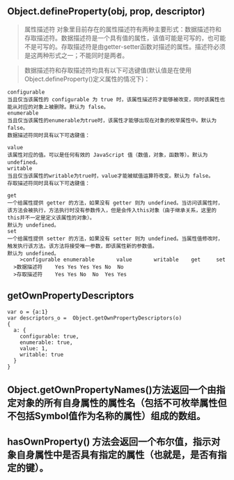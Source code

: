 ## Object.defineProperty(obj, prop, descriptor)

>属性描述符
>对象里目前存在的属性描述符有两种主要形式：数据描述符和存取描述符。数据描述符是一个具有值的属性，该值可能是可写的，也可能不是可写的。存取描述符是由getter-setter函数对描述的属性。描述符必须是这两种形式之一；不能同时是两者。

>数据描述符和存取描述符均具有以下可选键值(默认值是在使用Object.defineProperty()定义属性的情况下)：
```
configurable
当且仅当该属性的 configurable 为 true 时，该属性描述符才能够被改变，同时该属性也能从对应的对象上被删除。默认为 false。
enumerable
当且仅当该属性的enumerable为true时，该属性才能够出现在对象的枚举属性中。默认为 false。
数据描述符同时具有以下可选键值：

value
该属性对应的值。可以是任何有效的 JavaScript 值（数值，对象，函数等）。默认为 undefined。
writable
当且仅当该属性的writable为true时，value才能被赋值运算符改变。默认为 false。
存取描述符同时具有以下可选键值：

get
一个给属性提供 getter 的方法，如果没有 getter 则为 undefined。当访问该属性时，该方法会被执行，方法执行时没有参数传入，但是会传入this对象（由于继承关系，这里的this并不一定是定义该属性的对象）。
默认为 undefined。
set
一个给属性提供 setter 的方法，如果没有 setter 则为 undefined。当属性值修改时，触发执行该方法。该方法将接受唯一参数，即该属性新的参数值。
默认为 undefined。
	>configurable enumerable	   value	   writable	   get	   set  
  >数据描述符	Yes	Yes	Yes	Yes	No	No
  >存取描述符	Yes	Yes	No	No	Yes	Yes
```

## getOwnPropertyDescriptors
```
var o = {a:1}
var descriptors_o =  Object.getOwnPropertyDescriptors(o)
{
  a: {
    configurable: true,
    enumerable: true,
    value: 1,
    writable: true
  }
}
```
## Object.getOwnPropertyNames()方法返回一个由指定对象的所有自身属性的属性名（包括不可枚举属性但不包括Symbol值作为名称的属性）组成的**数组**。
## hasOwnProperty() 方法会返回一个布尔值，指示对象自身属性中是否具有指定的属性（也就是，是否有指定的键）。